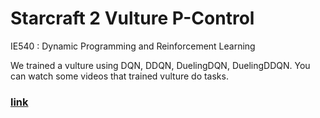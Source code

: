 # Starcraft 2 Vulture P-Control

IE540 : Dynamic Programming and Reinforcement Learning

We trained a vulture using DQN, DDQN, DuelingDQN, DuelingDDQN.
You can watch some videos that trained vulture do tasks.

### [link](https://youtu.be/B-jUpTaynFI?list=PLhhS4A8jHuKsedrdrHCc2vc-UNGZaoBtm)
